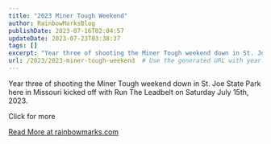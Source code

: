 ```yaml
---
title: "2023 Miner Tough Weekend"
author: RainbowMarksBlog
publishDate: 2023-07-16T02:04:57
updateDate: 2023-07-23T03:38:37
tags: []
excerpt: "Year three of shooting the Miner Tough weekend down in St. Joe State Park here in Missouri kicked off with Run The Leadbelt on Saturday July 15th, 2023.  Click for more "
url: /2023/2023-miner-tough-weekend  # Use the generated URL with year
---
```

<p>Year three of shooting the Miner Tough weekend down in St. Joe State Park here in Missouri kicked off with Run The Leadbelt on Saturday July 15th, 2023.</p>  <p>Click for more</p>  <a href="https://rainbowmarks.com/Events/2023/07/MinerTough/">Read More at rainbowmarks.com</a>
